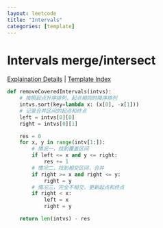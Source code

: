 ```yaml
---
layout: leetcode
title: "Intervals"
categories: [template]
---
```


# Intervals merge/intersect

[Explaination Details](./summary.md) | [Template Index](../template_list.md)

```python
def removeCoveredIntervals(intvs):
    # 按照起点升序排列，起点相同时降序排列
    intvs.sort(key=lambda x: (x[0], -x[1]))
    # 记录合并区间的起点和终点
    left = intvs[0][0]
    right = intvs[0][1]

    res = 0
    for x, y in range(intv[1:]):
        # 情况一，找到覆盖区间
        if left <= x and y <= right:
            res += 1
        # 情况二，找到相交区间，合并
        if right >= x and right <= y:
            right = y
        # 情况三，完全不相交，更新起点和终点
        if right < x:
            left = x
            right = y

    return len(intvs) - res
```
